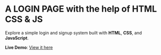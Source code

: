# A LOGIN PAGE with the help of HTML CSS & JS

Explore a simple login and signup system built with **HTML**, **CSS**, and **JavaScript**.

**Live Demo**: [View it here](https://tulasigaunia.github.io/Login-page/)



